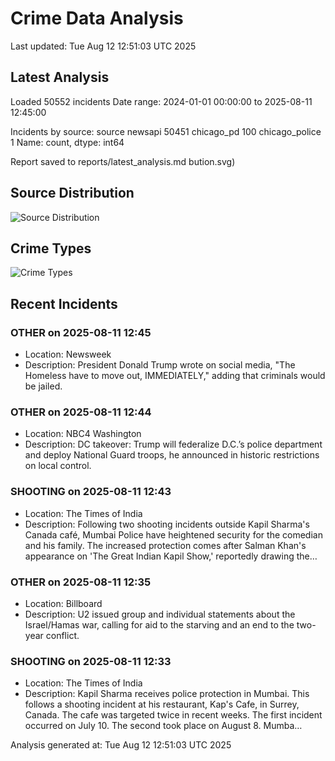 # Crime Data Analysis
Last updated: Tue Aug 12 12:51:03 UTC 2025

## Latest Analysis

Loaded 50552 incidents
Date range: 2024-01-01 00:00:00 to 2025-08-11 12:45:00

Incidents by source:
source
newsapi           50451
chicago_pd          100
chicago_police        1
Name: count, dtype: int64

Report saved to reports/latest_analysis.md
bution.svg)

## Source Distribution
![Source Distribution](images/source_distribution.svg)

## Crime Types
![Crime Types](images/crime_types.svg)

## Recent Incidents

### OTHER on 2025-08-11 12:45
- Location: Newsweek
- Description: President Donald Trump wrote on social media, "The Homeless have to move out, IMMEDIATELY," adding that criminals would be jailed.


### OTHER on 2025-08-11 12:44
- Location: NBC4 Washington
- Description: DC takeover: Trump will federalize D.C.’s police department and deploy National Guard troops, he announced in historic restrictions on local control.


### SHOOTING on 2025-08-11 12:43
- Location: The Times of India
- Description: Following two shooting incidents outside Kapil Sharma's Canada café, Mumbai Police have heightened security for the comedian and his family. The increased protection comes after Salman Khan's appearance on 'The Great Indian Kapil Show,' reportedly drawing the…


### OTHER on 2025-08-11 12:35
- Location: Billboard
- Description: U2 issued group and individual statements about the Israel/Hamas war, calling for aid to the starving and an end to the two-year conflict.


### SHOOTING on 2025-08-11 12:33
- Location: The Times of India
- Description: Kapil Sharma receives police protection in Mumbai. This follows a shooting incident at his restaurant, Kap's Cafe, in Surrey, Canada. The cafe was targeted twice in recent weeks. The first incident occurred on July 10. The second took place on August 8. Mumba…

Analysis generated at: Tue Aug 12 12:51:03 UTC 2025

